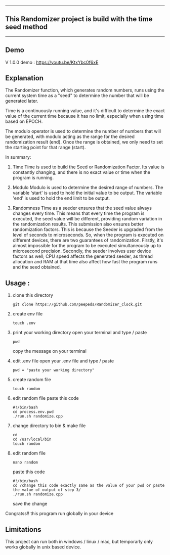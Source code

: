 ***

## This Randomizer project is build with the time seed method

***

## **Demo**

V 1.0.0 demo : https://youtu.be/KtxYbc0f6xE


## Explanation
The Randomizer function, which generates random numbers, runs using the current system time as a "seed" to determine the number that will be generated later.

Time is a continuously running value, and it's difficult to determine the exact value of the current time because it has no limit, especially when using time based on EPOCH.

The modulo operator is used to determine the number of numbers that will be generated, with modulo acting as the range for the desired randomization result (end). Once the range is obtained, we only need to set the starting point for that range (start).


In summary:

1. Time
Time is used to build the Seed or Randomization Factor. Its value is constantly changing, and there is no exact value or time when the program is running.

3. Modulo
Modulo is used to determine the desired range of numbers.
The variable 'start' is used to hold the initial value to be output.
The variable 'end' is used to hold the end limit to be output.

3. Randomness
Time as a seeder ensures that the seed value always changes every time. This means that every time the program is executed, the seed value will be different, providing random variation in the randomization results.
This submission also ensures better randomization factors. This is because the Seeder is upgraded from the level of seconds to microseconds. So, when the program is executed on different devices, there are two guarantees of randomization. Firstly, it's almost impossible for the program to be executed simultaneously up to microsecond precision. Secondly, the seeder involves user device factors as well; CPU speed affects the generated seeder, as thread allocation and RAM at that time also affect how fast the program runs and the seed obtained.

## Usage :

1. clone this directory
	```
    git clone https://github.com/peepeds/Randomizer_clock.git
2. create env file
	```
    touch .env
3.  print your working directory
open your terminal and type / paste
	```
    pwd
    ```
    copy the message on your terminal
4.  edit .env file
open your .env file and type / paste
	```
    pwd = "paste your working directory"
5. create random file

    ```
    touch random
    ```
6. edit random file
paste this code
	```
	#!/bin/bash
	cd process.env.pwd
	./run.sh randomize.cpp
	```
7. change directory to bin & make file
	```
	cd 
	cd /usr/local/bin
	touch random
8.  edit random file
	``` 
	nano random
	```
	paste this code
	```
	#!/bin/bash
	cd /change this code exactly same as the value of your pwd or paste the value of output of step 3/
	./run.sh randomize.cpp
	```
	save the change

Congratss!! this program run globally in your device

## Limitations
This project can run both in windows / linux / mac, but temporarly only works globally in unix based device.
